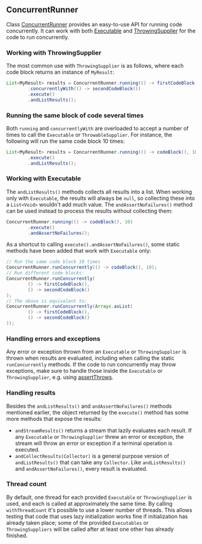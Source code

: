 <head>
  <title>Testing concurrent code</title>
</head>

## ConcurrentRunner

Class [ConcurrentRunner](apidocs/com.github.robtimus.junit.support/com/github/robtimus/junit/support/concurrent/ConcurrentRunner.html) provides an easy-to-use API for running code concurrently.
It can work with both [Executable](https://junit.org/junit5/docs/current/api/org.junit.jupiter.api/org/junit/jupiter/api/function/Executable.html) and [ThrowingSupplier](https://junit.org/junit5/docs/current/api/org.junit.jupiter.api/org/junit/jupiter/api/function/ThrowingSupplier.html) for the code to run concurrently.

### Working with ThrowingSupplier

The most common use with `ThrowingSupplier` is as follows, where each code block returns an instance of `MyResult`:

```java
List<MyResult> results = ConcurrentRunner.running(() -> firstCodeBlock())
        .concurrentlyWith(() -> secondCodeBlock())
        .execute()
        .andListResults();
```

### Running the same block of code several times

Both `running` and `concurrentlyWith` are overloaded to accept a number of times to call the `Executable` or `ThrowableSupplier`. For instance, the following will run the same code block 10 times:

```java
List<MyResult> results = ConcurrentRunner.running(() -> codeBlock(), 10)
        .execute()
        .andListResults();
```

### Working with Executable

The `andListResults()` methods collects all results into a list. When working only with `Executable`, the results will always be `null`, so collecting these into a `List<Void>` wouldn't add much value. The `andAssertNoFailures()` method can be used instead to process the results without collecting them:

```java
ConcurrentRunner.running(() -> codeBlock(), 10)
        .execute()
        .andAssertNoFailures();
```

As a shortcut to calling `execute().andAssertNoFailures()`, some static methods have been added that work with `Executable` only:

```java
// Run the same code block 10 times
ConcurrentRunner.runConcurrently(() -> codeBlock(), 10);
// Run different code blocks:
ConcurrentRunner.runConcurrently(
        () -> firstCodeBlock(),
        () -> secondCodeBlock()
);
// The above is equivalent to:
ConcurrentRunner.runConcurrently(Arrays.asList(
        () -> firstCodeBlock(),
        () -> secondCodeBlock()
));
```

### Handling errors and exceptions

Any error or exception thrown from an `Executable` or `ThrowingSupplier` is thrown when results are evaluated, including when calling the static `runConcurrently` methods. If the code to run concurrently may throw exceptions, make sure to handle those inside the `Executable` or `ThrowingSupplier`, e.g. using [assertThrows](https://junit.org/junit5/docs/current/api/org.junit.jupiter.api/org/junit/jupiter/api/Assertions.html#assertThrows(java.lang.Class,org.junit.jupiter.api.function.Executable)).

### Handling results

Besides the `andListResults()` and `andAssertNoFailures()` methods mentioned earlier, the object returned by the `execute()` method has some more methods that expose the results:

* `andStreamResults()` returns a stream that lazily evaluates each result. If any `Executable` or `ThrowingSupplier` threw an error or exception, the stream will throw an error or exception if a terminal operation is executed.
* `andCollectResults(Collector)` is a general purpose version of `andListResults()` that can take any `Collector`. Like `andListResults()` and `andAssertNoFailures()`, every result is evaluated.

### Thread count

By default, one thread for each provided `Executable` or `ThrowingSupplier` is used, and each is called at approximately the same time. By calling `withThreadCount` it's possible to use a lower number of threads. This allows testing that code that uses lazy initialization works fine if initialization has already taken place; some of the provided `Executables` or `ThrowingSuppliers` will be called after at least one other has already finished.

